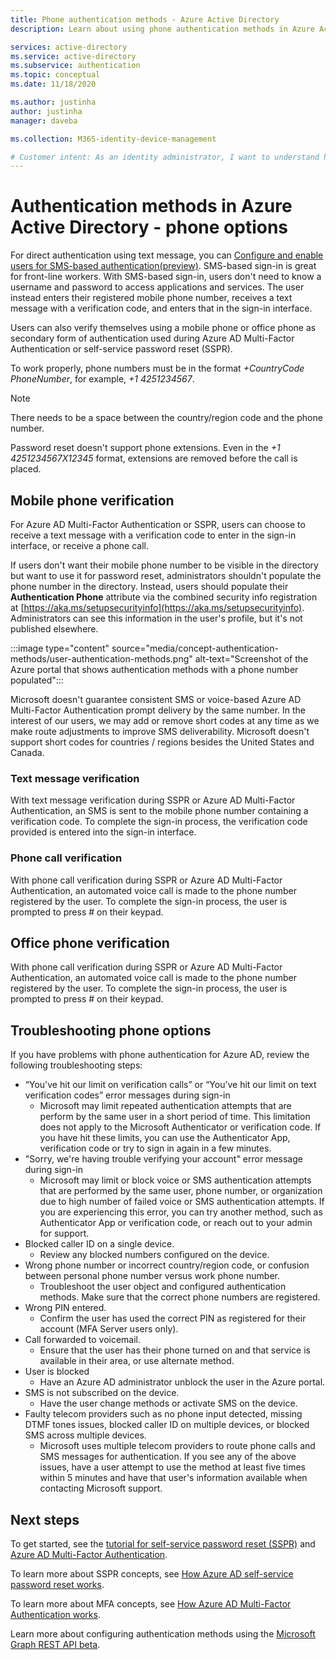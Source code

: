 ```yaml
---
title: Phone authentication methods - Azure Active Directory
description: Learn about using phone authentication methods in Azure Active Directory to help improve and secure sign-in events

services: active-directory
ms.service: active-directory
ms.subservice: authentication
ms.topic: conceptual
ms.date: 11/18/2020

ms.author: justinha
author: justinha
manager: daveba

ms.collection: M365-identity-device-management

# Customer intent: As an identity administrator, I want to understand how to use phone authentication methods in Azure AD to improve and secure user sign-in events.
---
```

# Authentication methods in Azure Active Directory - phone options

For direct authentication using text message, you can [Configure and enable users for SMS-based authentication(preview)](howto-authentication-sms-signin.md). SMS-based sign-in is great for front-line workers. With SMS-based sign-in, users don't need to know a username and password to access applications and services. The user instead enters their registered mobile phone number, receives a text message with a verification code, and enters that in the sign-in interface.

Users can also verify themselves using a mobile phone or office phone as secondary form of authentication used during Azure AD Multi-Factor Authentication or self-service password reset (SSPR).

To work properly, phone numbers must be in the format *+CountryCode PhoneNumber*, for example, *+1 4251234567*.

> [!NOTE]
> There needs to be a space between the country/region code and the phone number.
>
> Password reset doesn't support phone extensions. Even in the *+1 4251234567X12345* format, extensions are removed before the call is placed.

## Mobile phone verification

For Azure AD Multi-Factor Authentication or SSPR, users can choose to receive a text message with a verification code to enter in the sign-in interface, or receive a phone call.

If users don't want their mobile phone number to be visible in the directory but want to use it for password reset, administrators shouldn't populate the phone number in the directory. Instead, users should populate their **Authentication Phone** attribute via the combined security info registration at [https://aka.ms/setupsecurityinfo](https://aka.ms/setupsecurityinfo). Administrators can see this information in the user's profile, but it's not published elsewhere.

:::image type="content" source="media/concept-authentication-methods/user-authentication-methods.png" alt-text="Screenshot of the Azure portal that shows authentication methods with a phone number populated":::

Microsoft doesn't guarantee consistent SMS or voice-based Azure AD Multi-Factor Authentication prompt delivery by the same number. In the interest of our users, we may add or remove short codes at any time as we make route adjustments to improve SMS deliverability. Microsoft doesn't support short codes for countries / regions besides the United States and Canada.

### Text message verification

With text message verification during SSPR or Azure AD Multi-Factor Authentication, an SMS is sent to the mobile phone number containing a verification code. To complete the sign-in process, the verification code provided is entered into the sign-in interface.

### Phone call verification

With phone call verification during SSPR or Azure AD Multi-Factor Authentication, an automated voice call is made to the phone number registered by the user. To complete the sign-in process, the user is prompted to press # on their keypad.

## Office phone verification

With phone call verification during SSPR or Azure AD Multi-Factor Authentication, an automated voice call is made to the phone number registered by the user. To complete the sign-in process, the user is prompted to press # on their keypad.

## Troubleshooting phone options

If you have problems with phone authentication for Azure AD, review the following troubleshooting steps:

* “You've hit our limit on verification calls” or “You’ve hit our limit on text verification codes” error messages during sign-in
   * Microsoft may limit repeated authentication attempts that are perform by the same user in a short period of time. This limitation does not apply to the Microsoft Authenticator or verification code. If you have hit these limits, you can use the Authenticator App, verification code or try to sign in again in a few minutes.
* "Sorry, we're having trouble verifying your account" error message during sign-in
   * Microsoft may limit or block voice or SMS authentication attempts that are performed by the same user, phone number, or organization due to high number of failed voice or SMS authentication attempts. If you are experiencing this error, you can try another method, such as Authenticator App or verification code, or reach out to your admin for support.
* Blocked caller ID on a single device.
   * Review any blocked numbers configured on the device.
* Wrong phone number or incorrect country/region code, or confusion between personal phone number versus work phone number.
   * Troubleshoot the user object and configured authentication methods. Make sure that the correct phone numbers are registered.
* Wrong PIN entered.
   * Confirm the user has used the correct PIN as registered for their account (MFA Server users only).
* Call forwarded to voicemail.
   * Ensure that the user has their phone turned on and that service is available in their area, or use alternate method.
* User is blocked
   * Have an Azure AD administrator unblock the user in the Azure portal.
* SMS is not subscribed on the device.
   * Have the user change methods or activate SMS on the device.
* Faulty telecom providers such as no phone input detected, missing DTMF tones issues, blocked caller ID on multiple devices, or blocked SMS across multiple devices.
   * Microsoft uses multiple telecom providers to route phone calls and SMS messages for authentication. If you see any of the above issues, have a user attempt to use the method at least five times within 5 minutes and have that user's information available when contacting Microsoft support.

## Next steps

To get started, see the [tutorial for self-service password reset (SSPR)][tutorial-sspr] and [Azure AD Multi-Factor Authentication][tutorial-azure-mfa].

To learn more about SSPR concepts, see [How Azure AD self-service password reset works][concept-sspr].

To learn more about MFA concepts, see [How Azure AD Multi-Factor Authentication works][concept-mfa].

Learn more about configuring authentication methods using the [Microsoft Graph REST API beta](/graph/api/resources/authenticationmethods-overview?view=graph-rest-beta&preserve-view=true).

<!-- INTERNAL LINKS -->
[tutorial-sspr]: tutorial-enable-sspr.md
[tutorial-azure-mfa]: tutorial-enable-azure-mfa.md
[concept-sspr]: concept-sspr-howitworks.md
[concept-mfa]: concept-mfa-howitworks.md
